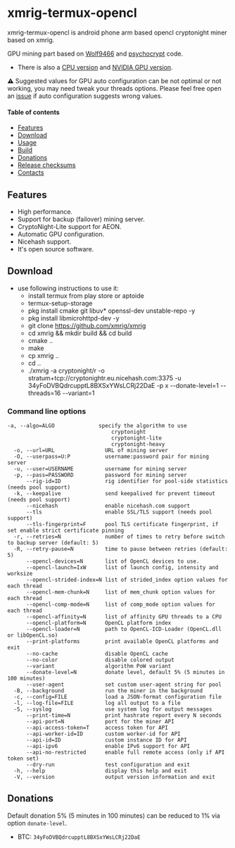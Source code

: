 # xmrig-termux-opencl

xmrig-termux-opencl is android phone arm based opencl cryptonight miner based on xmrig.

GPU mining part based on [Wolf9466](https://github.com/OhGodAPet) and [psychocrypt](https://github.com/psychocrypt) code.

* There is also a [CPU version](https://github.com/xmrig/xmrig) and [NVIDIA GPU version](https://github.com/xmrig/xmrig-nvidia).

:warning: Suggested values for GPU auto configuration can be not optimal or not working, you may need tweak your threads options. Please feel free open an [issue](https://github.com/BenjaminWegener/xmrig-termux-opencl) if auto configuration suggests wrong values.


#### Table of contents
* [Features](#features)
* [Download](#download)
* [Usage](#usage)
* [Build](https://github.com/xmrig/xmrig-amd/wiki/Build)
* [Donations](#donations)
* [Release checksums](#release-checksums)
* [Contacts](#contacts)

## Features
* High performance.
* Support for backup (failover) mining server.
* CryptoNight-Lite support for AEON.
* Automatic GPU configuration.
* Nicehash support.
* It's open source software.

## Download

* use following instructions to use it:
  * install termux from play store or aptoide
  * termux-setup-storage
  * pkg install cmake git libuv* openssl-dev unstable-repo -y
  * pkg install libmicrohttpd-dev -y
  * git clone https://github.com/xmrig/xmrig
  * cd xmrig && mkdir build && cd build
  * cmake ..
  * make
  * cp xmrig ..
  * cd ..
  * ./xmrig -a cryptonight/r -o stratum+tcp://cryptonightr.eu.nicehash.com:3375 -u 34yFoDVBQdrcupptL8BXSxYWsLCRj22DaE -p x --donate-level=1 --threads=16 --variant=1


### Command line options
```
-a, --algo=ALGO              specify the algorithm to use
                                 cryptonight
                                 cryptonight-lite
                                 cryptonight-heavy
  -o, --url=URL                URL of mining server
  -O, --userpass=U:P           username:password pair for mining server
  -u, --user=USERNAME          username for mining server
  -p, --pass=PASSWORD          password for mining server
      --rig-id=ID              rig identifier for pool-side statistics (needs pool support)
  -k, --keepalive              send keepalived for prevent timeout (needs pool support)
      --nicehash               enable nicehash.com support
      --tls                    enable SSL/TLS support (needs pool support)
      --tls-fingerprint=F      pool TLS certificate fingerprint, if set enable strict certificate pinning
  -r, --retries=N              number of times to retry before switch to backup server (default: 5)
  -R, --retry-pause=N          time to pause between retries (default: 5)
      --opencl-devices=N       list of OpenCL devices to use.
      --opencl-launch=IxW      list of launch config, intensity and worksize
      --opencl-strided-index=N list of strided_index option values for each thread
      --opencl-mem-chunk=N     list of mem_chunk option values for each thread
      --opencl-comp-mode=N     list of comp_mode option values for each thread
      --opencl-affinity=N      list of affinity GPU threads to a CPU
      --opencl-platform=N      OpenCL platform index
      --opencl-loader=N        path to OpenCL-ICD-Loader (OpenCL.dll or libOpenCL.so)
      --print-platforms        print available OpenCL platforms and exit
      --no-cache               disable OpenCL cache
      --no-color               disable colored output
      --variant                algorithm PoW variant
      --donate-level=N         donate level, default 5% (5 minutes in 100 minutes)
      --user-agent             set custom user-agent string for pool
  -B, --background             run the miner in the background
  -c, --config=FILE            load a JSON-format configuration file
  -l, --log-file=FILE          log all output to a file
  -S, --syslog                 use system log for output messages
      --print-time=N           print hashrate report every N seconds
      --api-port=N             port for the miner API
      --api-access-token=T     access token for API
      --api-worker-id=ID       custom worker-id for API
      --api-id=ID              custom instance ID for API
      --api-ipv6               enable IPv6 support for API
      --api-no-restricted      enable full remote access (only if API token set)
      --dry-run                test configuration and exit
  -h, --help                   display this help and exit
  -V, --version                output version information and exit
```

## Donations
Default donation 5% (5 minutes in 100 minutes) can be reduced to 1% via option `donate-level`.

* BTC: `34yFoDVBQdrcupptL8BXSxYWsLCRj22DaE`
